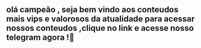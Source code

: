## olá campeão , seja bem vindo aos conteudos mais vips e valorosos da atualidade para acessar nossos conteudos ,clique no link e acesse nosso telegram agora !👋

<!--
**selfieprime/selfieprime** is a ✨ _special_ ✨ repository because its `README.md` (this file) appears on your GitHub profile.

Here are some ideas to get you started:

- 🔭 I’m currently working on ...
- 🌱 I’m currently learning ...
- 👯 I’m looking to collaborate on ...
- 🤔 I’m looking for help with ...
- 💬 Ask me about ...
- 📫 How to reach me: ...
- 😄 Pronouns: ...
- ⚡ Fun fact: ...
-->
